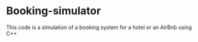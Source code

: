 # Booking-simulator
This code is a simulation of a booking system for a hotel or an AirBnb using C++
